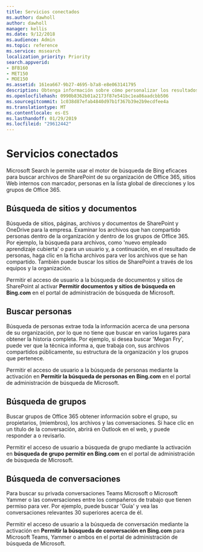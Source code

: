 ```yaml
---
title: Servicios conectados
ms.author: dawholl
author: dawholl
manager: kellis
ms.date: 9/12/2018
ms.audience: Admin
ms.topic: reference
ms.service: mssearch
localization_priority: Priority
search.appverid:
- BFB160
- MET150
- MOE150
ms.assetid: 161ea667-9b27-4695-b7a8-e8e063141795
description: Obtenga información sobre cómo personalizar los resultados del trabajo que aparecen cuando se usa Microsoft Search.
ms.openlocfilehash: 0990b8362b01a2173f87e541bc1ea86aadcbb506
ms.sourcegitcommit: 1c038d87efab4840d97b1f367b39e2b9ecdfee4a
ms.translationtype: MT
ms.contentlocale: es-ES
ms.lasthandoff: 01/29/2019
ms.locfileid: "29612442"
---
```

# <a name="connected-services"></a>Servicios conectados

Microsoft Search le permite usar el motor de búsqueda de Bing eficaces para buscar archivos de SharePoint de su organización de Office 365, sitios Web internos con marcador, personas en la lista global de direcciones y los grupos de Office 365.
  
## <a name="search-for-sites-and-documents"></a>Búsqueda de sitios y documentos

Búsqueda de sitios, páginas, archivos y documentos de SharePoint y OneDrive para la empresa. Examinar los archivos que han compartido personas dentro de la organización y dentro de los grupos de Office 365. Por ejemplo, la búsqueda para archivos, como 'nuevo empleado aprendizaje cubierta' o para un usuario y, a continuación, en el resultado de personas, haga clic en la ficha archivos para ver los archivos que se han compartido. También puede buscar los sitios de SharePoint a través de los equipos y la organización.
  
Permitir el acceso de usuario a la búsqueda de documentos y sitios de SharePoint al activar **Permitir documentos y sitios de búsqueda en Bing.com** en el portal de administración de búsqueda de Microsoft. 
  
## <a name="search-for-people"></a>Buscar personas

Búsqueda de personas extrae toda la información acerca de una persona de su organización, por lo que no tiene que buscar en varios lugares para obtener la historia completa. Por ejemplo, si desea buscar 'Megan Fry', puede ver que la técnica informa a, que trabaja con, sus archivos compartidos públicamente, su estructura de la organización y los grupos que pertenece.
  
Permitir el acceso de usuario a la búsqueda de personas mediante la activación en **Permitir la búsqueda de personas en Bing.com** en el portal de administración de búsqueda de Microsoft. 
  
## <a name="search-for-groups"></a>Búsqueda de grupos

Buscar grupos de Office 365 obtener información sobre el grupo, su propietarios, (miembros), los archivos y las conversaciones. Si hace clic en un título de la conversación, abrirá en Outlook en el web, y puede responder a o revisarlo.
  
Permitir el acceso de usuario a búsqueda de grupo mediante la activación en **búsqueda de grupo permitir en Bing.com** en el portal de administración de búsqueda de Microsoft. 
  
## <a name="search-for-conversations"></a>Búsqueda de conversaciones

Para buscar su privada conversaciones Teams Microsoft o Microsoft Yammer o las conversaciones entre los compañeros de trabajo que tienen permiso para ver. Por ejemplo, puede buscar 'Guía' y vea las conversaciones relevantes 30 superiores acerca de él.
  
Permitir el acceso de usuario a la búsqueda de conversación mediante la activación en **Permitir la búsqueda de conversación en Bing.com** para Microsoft Teams, Yammer o ambos en el portal de administración de búsqueda de Microsoft. 

  

